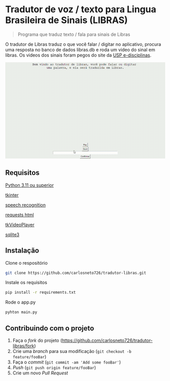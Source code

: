 # Tradutor de voz / texto para Lingua Brasileira de Sinais (LIBRAS)
> Programa que traduz texto / fala para sinais de Libras

O tradutor de Libras traduz o que você falar / digitar no aplicativo, procura uma resposta no banco de dados libras.db e roda um video do sinal em libras. Os videos dos sinais foram pegos do site da [USP e-disciplinas](https://edisciplinas.usp.br/mod/glossary/view.php?id=197645&mode&hook=ALL&sortkey&sortorder&fullsearch=0&page=-1).

![](example.gif)

## Requisitos
[Python 3.11 ou superior](https://www.python.org/)

[tkinter](https://pypi.org/project/Everything-Tkinter/)

[speech recognition](https://pypi.org/project/SpeechRecognition/)

[requests html](https://requests.readthedocs.io/projects/requests-html/en/latest/)

[tkVideoPlayer](https://github.com/PaulleDemon/tkVideoPlayer)

[sqlite3](https://docs.python.org/3/library/sqlite3.html)


## Instalação

Clone o respositório

```sh
git clone https://github.com/carlosneto726/tradutor-libras.git
```

Instale os requisitos

```sh
pip install -r requirements.txt
```

Rode o app.py

```sh
pyhton main.py
```

<!-- 
## Exemplo de uso

Alguns exemplos interessantes e úteis sobre como seu projeto pode ser utilizado. Adicione blocos de códigos e, se necessário, screenshots.

_Para mais exemplos, consulte a [Wiki][wiki]._ 

## Configuração para Desenvolvimento

Descreva como instalar todas as dependências para desenvolvimento e como rodar um test-suite automatizado de algum tipo. Se necessário, faça isso para múltiplas plataformas.

```sh
make install
npm test
```
--> 

## Contribuindo com o projeto

1. Faça o _fork_ do projeto (<https://github.com/carlosneto726/tradutor-libras/fork>)
2. Crie uma _branch_ para sua modificação (`git checkout -b feature/fooBar`)
3. Faça o _commit_ (`git commit -am 'Add some fooBar'`)
4. _Push_ (`git push origin feature/fooBar`)
5. Crie um novo _Pull Request_
